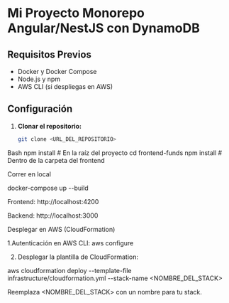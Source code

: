# Mi Proyecto Monorepo Angular/NestJS con DynamoDB

## Requisitos Previos

- Docker y Docker Compose
- Node.js y npm
- AWS CLI (si despliegas en AWS)

## Configuración

1. **Clonar el repositorio:**
   ```bash
   git clone <URL_DEL_REPOSITORIO>  


Bash
npm install # En la raíz del proyecto
cd frontend-funds
npm install  # Dentro de la carpeta del frontend

Correr en local

docker-compose up --build

Frontend: http://localhost:4200

Backend: http://localhost:3000

Desplegar en AWS (CloudFormation)

1.Autenticación en AWS CLI:
aws configure

2. Desplegar la plantilla de CloudFormation:

aws cloudformation deploy --template-file infrastructure/cloudformation.yml --stack-name <NOMBRE_DEL_STACK>

Reemplaza <NOMBRE_DEL_STACK> con un nombre para tu stack.



